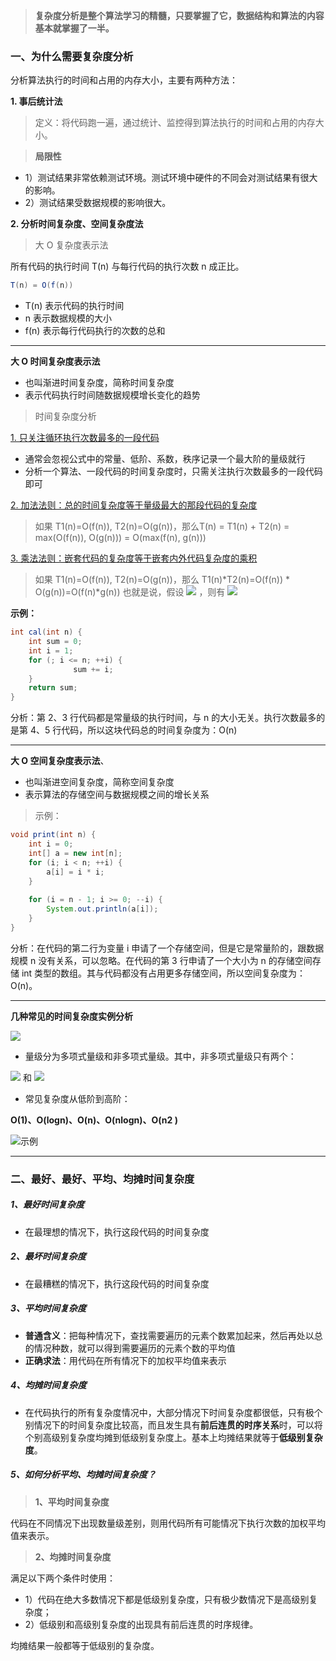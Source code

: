 > **复杂度分析是整个算法学习的精髓，只要掌握了它，数据结构和算法的内容基本就掌握了一半。**

### 一、为什么需要复杂度分析

分析算法执行的时间和占用的内存大小，主要有两种方法：

**1. 事后统计法**

> 定义：将代码跑一遍，通过统计、监控得到算法执行的时间和占用的内存大小。

> **局限性**

- 1）测试结果非常依赖测试环境。测试环境中硬件的不同会对测试结果有很大的影响。
- 2）测试结果受数据规模的影响很大。


**2. 分析时间复杂度、空间复杂度法**

> 大 O 复杂度表示法

所有代码的执行时间 T(n) 与每行代码的执行次数 n 成正比。

```java
T(n) = O(f(n))
```

- T(n) 表示代码的执行时间
- n 表示数据规模的大小
- f(n) 表示每行代码执行的次数的总和

---

**大 O 时间复杂度表示法**

- 也叫渐进时间复杂度，简称时间复杂度
- 表示代码执行时间随数据规模增长变化的趋势

> 时间复杂度分析

<u>1. 只关注循环执行次数最多的一段代码</u>
- 通常会忽视公式中的常量、低阶、系数，秩序记录一个最大阶的量级就行
- 分析一个算法、一段代码的时间复杂度时，只需关注执行次数最多的一段代码即可

<u>2. 加法法则：总的时间复杂度等于量级最大的那段代码的复杂度</u>

> 如果 T1(n)=O(f(n)), T2(n)=O(g(n))，那么T(n) = T1(n) + T2(n) = max(O(f(n)), O(g(n))) = O(max(f(n), g(n)))

<u>3. 乘法法则：嵌套代码的复杂度等于嵌套内外代码复杂度的乘积</u>

> 如果 T1(n)=O(f(n)), T2(n)=O(g(n))，那么 T1(n)*T2(n)=O(f(n)) * O(g(n))=O(f(n)*g(n))
> 也就是说，假设 <img src="http://latex.codecogs.com/gif.latex?T 1(n)=O(n), \quad T 2(n)=O\left(n^{2}\right)" /> ，则有 <img src="http://latex.codecogs.com/gif.latex?\mathrm{T} 1(\mathrm{n}) * \mathrm{T} 2(\mathrm{n})=\mathrm{O}\left(\mathrm{n}^{3}\right)" />


**示例：**

```java
int cal(int n) {
    int sum = 0;
    int i = 1;
    for (; i <= n; ++i) {
              sum += i;
    }
    return sum;
}
```

分析：第 2、3 行代码都是常量级的执行时间，与 n 的大小无关。执行次数最多的是第 4、5 行代码，所以这块代码总的时间复杂度为：O(n)


* * *


**大 O 空间复杂度表示法**、

- 也叫渐进空间复杂度，简称空间复杂度
- 表示算法的存储空间与数据规模之间的增长关系

> 示例：

```java
void print(int n) {
    int i = 0;
    int[] a = new int[n];
    for (i; i < n; ++i) {
        a[i] = i * i;
    }
    
    for (i = n - 1; i >= 0; --i) {
        System.out.println(a[i]);
    }
}
```

分析：在代码的第二行为变量 i 申请了一个存储空间，但是它是常量阶的，跟数据规模 n 没有关系，可以忽略。在代码的第 3 行申请了一个大小为 n 的存储空间存储 int 类型的数组。其与代码都没有占用更多存储空间，所以空间复杂度为：O(n)。

---

**几种常见的时间复杂度实例分析**

![](https://github.com/bigrotor187/awesome-java-notes/blob/master/imgs/%E5%A4%8D%E6%9D%82%E5%BA%A6%E5%AE%9E%E4%BE%8B.jpg)


- 量级分为多项式量级和非多项式量级。其中，非多项式量级只有两个：

<img src="http://latex.codecogs.com/gif.latex?O\left(2^{n}\right)" /> 和 <img src="http://latex.codecogs.com/gif.latex?$O(n!)$" /> 
   
    
- 常见复杂度从低阶到高阶：

**O(1)、O(logn)、O(n)、O(nlogn)、O(n2 )**

![示例](https://github.com/bigrotor187/awesome-java-notes/blob/master/imgs/%E5%A4%8D%E6%9D%82%E5%BA%A6%E6%8E%92%E5%BA%8F.jpg)

---
### 二、最好、最好、平均、均摊时间复杂度

##### 1、最好时间复杂度
- 在最理想的情况下，执行这段代码的时间复杂度

##### 2、最坏时间复杂度
- 在最糟糕的情况下，执行这段代码的时间复杂度

##### 3、平均时间复杂度
- **普通含义**：把每种情况下，查找需要遍历的元素个数累加起来，然后再处以总的情况种数，就可以得到需要遍历的元素个数的平均值
- **正确求法**：用代码在所有情况下的加权平均值来表示

##### 4、均摊时间复杂度

- 在代码执行的所有复杂度情况中，大部分情况下时间复杂度都很低，只有极个别情况下的时间复杂度比较高，而且发生具有**前后连贯的时序关系**时，可以将个别高级别复杂度均摊到低级别复杂度上。基本上均摊结果就等于**低级别复杂度**。

##### 5、如何分析平均、均摊时间复杂度？

>**1、平均时间复杂度**

代码在不同情况下出现数量级差别，则用代码所有可能情况下执行次数的加权平均值来表示。

>**2、均摊时间复杂度**

满足以下两个条件时使用：

- 1）代码在绝大多数情况下都是低级别复杂度，只有极少数情况下是高级别复杂度；
- 2）低级别和高级别复杂度的出现具有前后连贯的时序规律。

均摊结果一般都等于低级别的复杂度。
